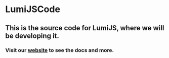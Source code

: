 # LumiJSCode
## This is the source code for LumiJS, where we will be developing it.
### Visit our [website](https://lumi.js.org) to see the docs and more.
